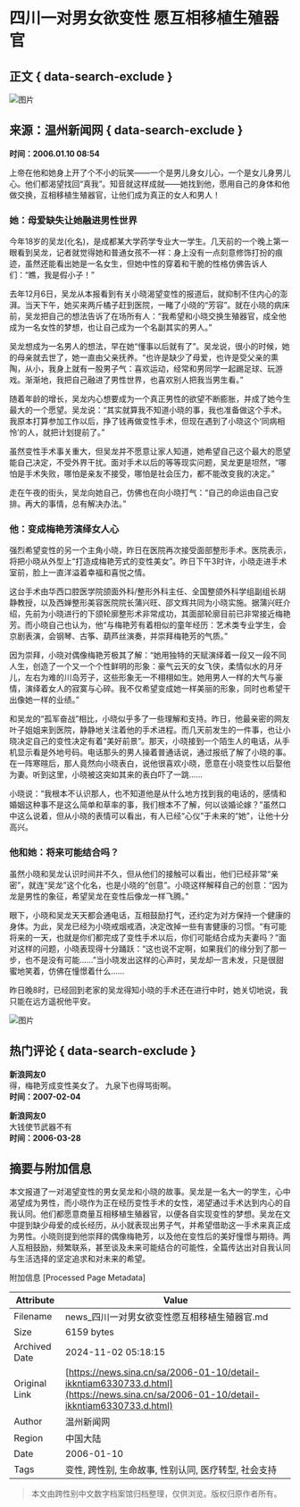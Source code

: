 # 四川一对男女欲变性 愿互相移植生殖器官

## 正文 { data-search-exclude }


![图片](https://tva1.sinaimg.cn/crop.0.0.250.250.180/005TLYMvjw8f742770d8cj306y06ywff.jpg)

## 来源：温州新闻网 { data-search-exclude }
**时间：2006.01.10 08:54**

上帝在他和她身上开了个不小的玩笑——一个是男儿身女儿心，一个是女儿身男儿心。他们都渴望找回“真我”。知音就这样成就——她找到他，愿用自己的身体和他做交换，互相移植生殖器官，让他们成为真正的女人和男人！

### 她：母爱缺失让她融进男性世界

今年18岁的吴龙(化名)，是成都某大学药学专业大一学生。几天前的一个晚上第一眼看到吴龙，记者就觉得她和普通女孩不一样：身上没有一点刻意修饰打扮的痕迹，虽然还能看出她是一名女生，但她中性的穿着和干脆的性格仿佛告诉人们：“瞧，我是假小子！”

去年12月6日，吴龙从本报看到有关小晓渴望变性的报道后，就抑制不住内心的澎湃。当天下午，她买来两斤橘子赶到医院，一睹了小晓的“芳容”。就在小晓的病床前，吴龙把自己的想法告诉了在场所有人：“我希望和小晓交换生殖器官，成全他成为一名女性的梦想，也让自己成为一个名副其实的男人。”

吴龙想成为一名男人的想法，早在她“懂事以后就有了”。吴龙说，很小的时候，她的母亲就去世了，她一直由父亲抚养。“也许是缺少了母爱，也许是受父亲的熏陶，从小，我身上就有一股男子气：喜欢运动，经常和男同学一起踢足球、玩游戏。渐渐地，我把自己融进了男性世界，也喜欢别人把我当男生看。”

随着年龄的增长，吴龙内心想要成为一个真正男性的欲望不断膨胀，并成了她今生最大的一个愿望。吴龙说：“其实就算我不知道小晓的事，我也准备做这个手术。我原本打算参加工作以后，挣了钱再做变性手术，但现在遇到了小晓这个‘同病相怜’的人，就把计划提前了。”

虽然变性手术事关重大，但吴龙并不愿意让家人知道，她希望自己这个最大的愿望能自己决定，不受外界干扰。面对手术以后的等等现实问题，吴龙更是坦然，“哪怕是手术失败，哪怕是亲友不接受，哪怕是社会压力，都不能改变我的决定。”

走在午夜的街头，吴龙向她自己，仿佛也在向小晓打气：“自己的命运由自己安排。再大的事情，总有解决办法。”

### 他：变成梅艳芳演绎女人心

强烈希望变性的另一个主角小晓，昨日在医院再次接受面部整形手术。医院表示，将把小晓从外型上“打造成梅艳芳式的变性美女”。昨日下午3时许，小晓走进手术室前，脸上一直洋溢着幸福和喜悦之情。

这台手术由华西口腔医学院颌面外科/整形外科主任、全国整颌外科学组副组长胡静教授，以及西婵整形美容医院院长蒲兴旺、邵文辉共同为小晓实施。据蒲兴旺介绍，先前为小晓进行的下颌轮廓整形术非常成功，其面部轮廓目前已非常接近梅艳芳。而小晓自己也认为，他“与梅艳芳有着相似的童年经历：艺术类专业学生，会京剧表演，会钢琴、古筝、葫芦丝演奏，并崇拜梅艳芳的气质。”

因为崇拜，小晓对偶像梅艳芳极其了解：“她用独特的天赋演绎着一段又一段不同人生，创造了一个又一个个性鲜明的形象：豪气云天的女飞侠，柔情似水的月牙儿，左右为难的川岛芳子，这些形象无一不栩栩如生。她用男人一样的大气与豪情，演绎着女人的寂寞与心碎。我不仅希望变成她一样美丽的形象，同时也希望干出像她一样的业绩。”

和吴龙的“孤军奋战”相比，小晓似乎多了一些理解和支持。昨日，他最亲密的网友叶子姐姐来到医院，静静地关注着他的手术进程。而几天前发生的一件事，也让小晓决定自己的变性决定有着“美好前景”。那天，小晓接到一个陌生人的电话，从手机显示看是外地号码。电话那头的男人操着普通话说，通过报纸了解了小晓的事。在一阵寒暄后，那人竟然向小晓表白，说他很喜欢小晓，愿意在小晓变性以后娶他为妻。听到这里，小晓被这突如其来的表白吓了一跳……

小晓说：“我根本不认识那人，也不知道他是从什么地方找到我的电话的，感情和婚姻这种事不是这么简单和草率的事，我们根本不了解，何以谈婚论嫁？”虽然口中这么说着，但从小晓的表情可以看出，有人已经“心仪”于未来的“她”，让他十分高兴。

### 他和她：将来可能结合吗？

虽然小晓和吴龙认识时间并不久，但从他们的接触可以看出，他们已经非常“亲密”，就连“吴龙”这个化名，也是小晓的“创意”。小晓这样解释自己的创意：“因为龙是男性的象征，希望吴龙在变性后像龙一样飞腾。”

眼下，小晓和吴龙天天都会通电话，互相鼓励打气，还约定为对方保持一个健康的身体。为此，吴龙已经为小晓戒烟戒酒，决定改掉一些有害健康的习惯。“有可能将来的一天，也就是你们都完成了变性手术以后，你们可能结合成为夫妻吗？”面对这样的问题，小晓表现得十分踊跃：“这也说不定啊，如果我们的缘分到了那一步，也不是没有可能……”当小晓发出这样的心声时，吴龙却一言未发，只是很甜蜜地笑着，仿佛在憧憬着什么……

昨日晚8时，已经回到老家的吴龙得知小晓的手术还在进行中时，她关切地说，我只能在远方遥祝他平安。

![图片](https://n.sinaimg.cn/default/2fb77759/20151125/320X320.png)

## 热门评论 { data-search-exclude }

**新浪网友0**  
得，梅艳芳成变性美女了。 九泉下也得骂街啊。  
**时间：2007-02-04**

**新浪网友0**  
大钱使节武器不有  
**时间：2006-03-28**

## 摘要与附加信息

<!-- tcd_abstract -->
本文报道了一对渴望变性的男女吴龙和小晓的故事。吴龙是一名大一的学生，心中渴望成为男性，而小晓作为正在经历变性手术的女性，渴望通过手术达到内心的自我认同。他们都愿意商量互相移植生殖器官，以便各自实现变性的梦想。吴龙在文中提到缺少母爱的成长经历，从小就表现出男子气，并希望借助这一手术来真正成为男性。小晓则提到他崇拜的偶像梅艳芳，以及他在变性后的美好憧憬与期待。两人互相鼓励，频繁联系，甚至谈及未来可能结合的可能性，全篇传达出对自我认同与生活选择的坚定追求和对未来的希望。
<!-- tcd_abstract_end -->

附加信息 [Processed Page Metadata]

| Attribute       | Value                                  |
|-----------------|----------------------------------------|
| Filename        | news_四川一对男女欲变性愿互相移植生殖器官.md                             |
| Size            | 6159 bytes                           |
| Archived Date   | 2024-11-02 05:18:15                             |
| Original Link   | [https://news.sina.cn/sa/2006-01-10/detail-ikkntiam6330733.d.html](https://news.sina.cn/sa/2006-01-10/detail-ikkntiam6330733.d.html)                       |
| Author          | 温州新闻网                               |
| Region          | 中国大陆                               |
| Date            | 2006-01-10                                 |
| Tags            | 变性, 跨性别, 生命故事, 性别认同, 医疗转型, 社会支持                                 |
>
> 本文由跨性别中文数字档案馆归档整理，仅供浏览。版权归原作者所有。
>